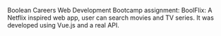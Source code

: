 Boolean Careers Web Development Bootcamp assignment:
BoolFlix: A Netflix inspired web app, user can search movies and TV series. It was developed using Vue.js and a real API.
